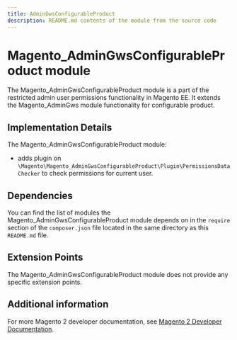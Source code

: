 ```yaml
---
title: AdminGwsConfigurableProduct
description: README.md contents of the module from the source code
---
```


# Magento_AdminGwsConfigurableProduct module

The Magento_AdminGwsConfigurableProduct module is a part of the restricted admin user permissions functionality in Magento EE. It extends the Magento_AdminGws module functionality for configurable product.

## Implementation Details

The Magento_AdminGwsConfigurableProduct module:

- adds plugin on `\Magento\Magento_AdminGwsConfigurableProduct\Plugin\PermissionsDataChecker` to check permissions for current user.

## Dependencies

You can find the list of modules the Magento_AdminGwsConfigurableProduct module depends on in the `require` section of the `composer.json` file located in the same directory as this `README.md` file.

## Extension Points

The Magento_AdminGwsConfigurableProduct module does not provide any specific extension points.

## Additional information

For more Magento 2 developer documentation, see [Magento 2 Developer Documentation](https://devdocs.magento.com).

